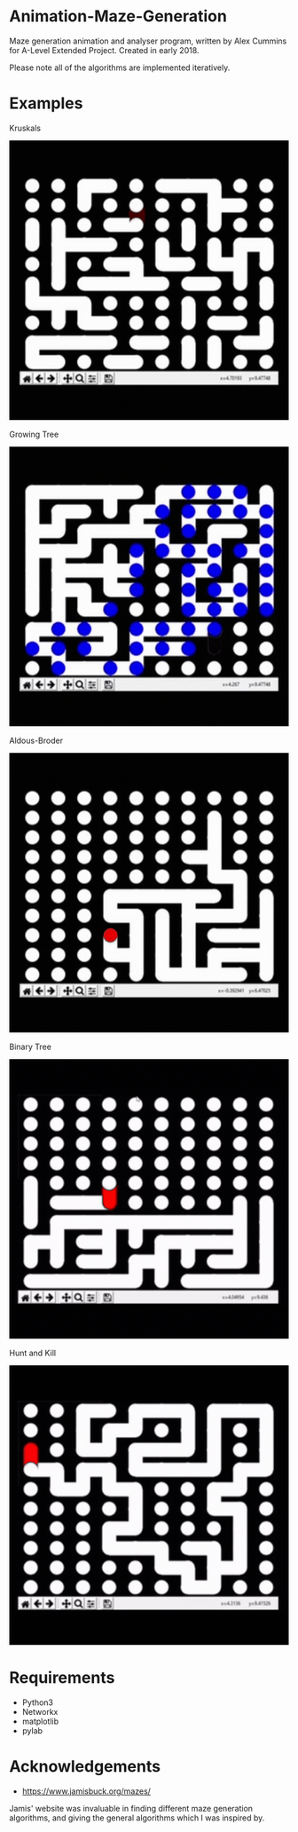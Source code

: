 # Animation-Maze-Generation

Maze generation animation and analyser program, written by Alex Cummins for A-Level Extended Project.
Created in early 2018.

Please note all of the algorithms are implemented iteratively. 

# Examples

Kruskals

![Kruskals](KruskalsGif.gif)

Growing Tree

![Growing Tree](GrowingTreeGif.gif)

Aldous-Broder

![AldousBroder](AldousBroderGif.gif)

Binary Tree

![BinaryTree](BinaryTreeGif.gif)

Hunt and Kill

![Hunt and Kill](HuntAndKillGif.gif)

# Requirements

* Python3
* Networkx
* matplotlib
* pylab

# Acknowledgements

* https://www.jamisbuck.org/mazes/

Jamis' website was invaluable in finding different maze generation algorithms, and giving the general algorithms which I was inspired by.
